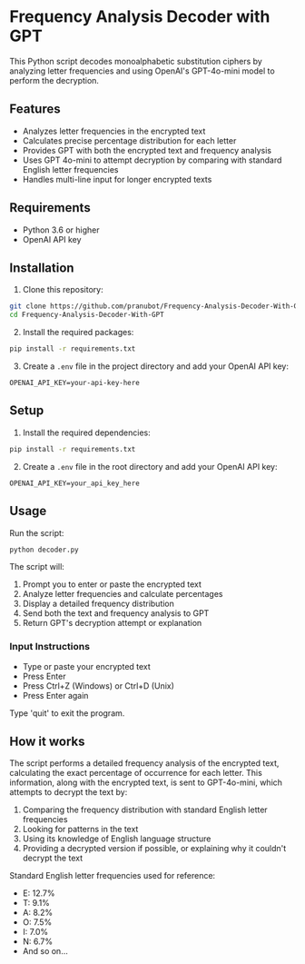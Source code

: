 # Frequency Analysis Decoder with GPT

This Python script decodes monoalphabetic substitution ciphers by analyzing letter frequencies and using OpenAI's GPT-4o-mini model to perform the decryption.

## Features
- Analyzes letter frequencies in the encrypted text
- Calculates precise percentage distribution for each letter
- Provides GPT with both the encrypted text and frequency analysis
- Uses GPT 4o-mini to attempt decryption by comparing with standard English letter frequencies
- Handles multi-line input for longer encrypted texts

## Requirements
- Python 3.6 or higher
- OpenAI API key

## Installation

1. Clone this repository:
```bash
git clone https://github.com/pranubot/Frequency-Analysis-Decoder-With-GPT
cd Frequency-Analysis-Decoder-With-GPT
```

2. Install the required packages:
```bash
pip install -r requirements.txt
```

3. Create a `.env` file in the project directory and add your OpenAI API key:
```
OPENAI_API_KEY=your-api-key-here
```

## Setup

1. Install the required dependencies:
```bash
pip install -r requirements.txt
```

2. Create a `.env` file in the root directory and add your OpenAI API key:
```
OPENAI_API_KEY=your_api_key_here
```

## Usage

Run the script:
```bash
python decoder.py
```

The script will:
1. Prompt you to enter or paste the encrypted text
2. Analyze letter frequencies and calculate percentages
3. Display a detailed frequency distribution
4. Send both the text and frequency analysis to GPT
5. Return GPT's decryption attempt or explanation

### Input Instructions
- Type or paste your encrypted text
- Press Enter
- Press Ctrl+Z (Windows) or Ctrl+D (Unix)
- Press Enter again

Type 'quit' to exit the program.

## How it works

The script performs a detailed frequency analysis of the encrypted text, calculating the exact percentage of occurrence for each letter. This information, along with the encrypted text, is sent to GPT-4o-mini, which attempts to decrypt the text by:

1. Comparing the frequency distribution with standard English letter frequencies
2. Looking for patterns in the text
3. Using its knowledge of English language structure
4. Providing a decrypted version if possible, or explaining why it couldn't decrypt the text

Standard English letter frequencies used for reference:
- E: 12.7%
- T: 9.1%
- A: 8.2%
- O: 7.5%
- I: 7.0%
- N: 6.7%
- And so on...

